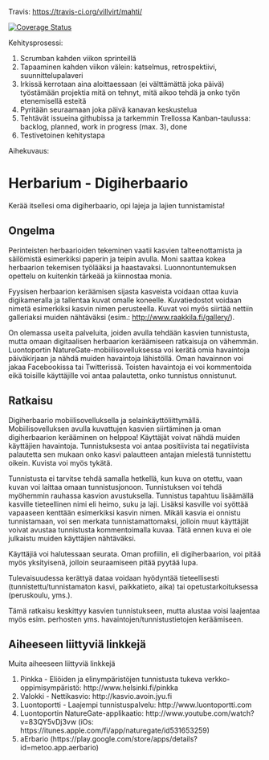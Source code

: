 Travis: https://travis-ci.org/villvirt/mahti/

[![Coverage Status](https://img.shields.io/coveralls/villvirt/mahti.svg)](https://coveralls.io/r/villvirt/mahti)

Kehitysprosessi:

<ol>
<li>Scrumban kahden viikon sprinteillä</li>
<li>Tapaaminen kahden viikon välein: katselmus, retrospektiivi, suunnittelupalaveri</li>
<li>Irkissä kerrotaan aina aloittaessaan (ei välttämättä joka päivä) työstämään projektia mitä on tehnyt, mitä aikoo tehdä ja onko työn etenemisellä esteitä</li>
<li>Pyritään seuraamaan joka päivä kanavan keskustelua</li>
<li>Tehtävät issueina githubissa ja tarkemmin Trellossa Kanban-taulussa: backlog, planned, work in progress (max. 3), done</li>
<li>Testivetoinen kehitystapa</li>
</ol>

Aihekuvaus:

<h1>Herbarium - Digiherbaario</h1>

Kerää itsellesi oma digiherbaario, opi lajeja ja lajien tunnistamista!

<h2>Ongelma</h2>

Perinteisten herbaarioiden tekeminen vaatii kasvien talteenottamista ja säilömistä esimerkiksi paperin ja teipin avulla. Moni saattaa kokea herbaarion tekemisen työlääksi ja haastavaksi. Luonnontuntemuksen opettelu on kuitenkin tärkeää ja kiinnostaa monia.

Fyysisen herbaarion keräämisen sijasta kasveista voidaan ottaa kuvia digikameralla ja tallentaa kuvat omalle koneelle. Kuvatiedostot voidaan nimetä esimerkiksi kasvin nimen perusteella. Kuvat voi myös siirtää nettiin galleriaksi muiden nähtäväksi (esim.: http://www.raakkila.fi/gallery/).

On olemassa useita palveluita, joiden avulla tehdään kasvien tunnistusta, mutta omaan digitaalisen herbaarion keräämiseen ratkaisuja on vähemmän. Luontoportin NatureGate-mobiilisovelluksessa voi kerätä omia havaintoja päiväkirjaan ja nähdä muiden havaintoja lähistöllä. Oman havainnon voi jakaa Facebookissa tai Twitterissä. Toisten havaintoja ei voi kommentoida eikä toisille käyttäjille voi antaa palautetta, onko tunnistus onnistunut.

<h2>Ratkaisu</h2>

Digiherbaario mobiilisovelluksella ja selainkäyttöliittymällä. Mobiilisovelluksen avulla kuvattujen kasvien siirtäminen ja oman digiherbaarion kerääminen on helppoa! Käyttäjät voivat nähdä muiden käyttäjien havaintoja. Tunnistuksesta voi antaa positiivista tai negatiivista palautetta sen mukaan onko kasvi palautteen antajan mielestä tunnistettu oikein. Kuvista voi myös tykätä.

Tunnistusta ei tarvitse tehdä samalla hetkellä, kun kuva on otettu, vaan kuvan voi laittaa omaan tunnistusjonoon. Tunnistuksen voi tehdä myöhemmin rauhassa kasvion avustuksella. Tunnistus tapahtuu lisäämällä kasville tieteellinen nimi eli heimo, suku ja laji. Lisäksi kasville voi syöttää vapaaseen kenttään esimerkiksi kasvin nimen. Mikäli kasvia ei onnistu tunnistamaan, voi sen merkata tunnistamattomaksi, jolloin muut käyttäjät voivat avustaa tunnistusta kommentoimalla kuvaa. Tätä ennen kuva ei ole julkaistu muiden käyttäjien nähtäväksi.

Käyttäjiä voi halutessaan seurata. Oman profiilin, eli digiherbaarion, voi pitää myös yksityisenä, jolloin seuraamiseen pitää pyytää lupa.

Tulevaisuudessa kerättyä dataa voidaan hyödyntää tieteellisesti (tunnistettu/tunnistamaton kasvi, paikkatieto, aika) tai opetustarkoituksessa (peruskoulu, yms.).

Tämä ratkaisu keskittyy kasvien tunnistukseen, mutta alustaa voisi laajentaa myös esim. perhosten yms. havaintojen/tunnistustietojen keräämiseen.

<h2>Aiheeseen liittyviä linkkejä</h2>
Muita aiheeseen liittyviä linkkejä
<ol>
<li>Pinkka - Eliöiden ja elinympäristöjen tunnistusta tukeva verkko-oppimisympäristö: http://www.helsinki.fi/pinkka</li>
<li>Valokki - Nettikasvio: http://kasvio.avoin.jyu.fi</li>
<li>Luontoportti - Laajempi tunnistuspalvelu: http://www.luontoportti.com</li>
<li>Luontoportin NatureGate-applikaatio: http://www.youtube.com/watch?v=83QY5vDj3vw (iOs: https://itunes.apple.com/fi/app/naturegate/id531653259)</li>
<li>aErbario (https://play.google.com/store/apps/details?id=metoo.app.aerbario)</li>
</ol>
